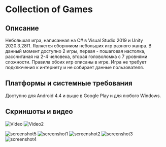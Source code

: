 ﻿# Collection of Games

## Описание
Небольшая игра, написанная на С# в Visual Studio 2019 и Unity 2020.3.28f1. Является сборником небольших игр разного жанра.
В данный момент доступно 2 игры, первая - пошаговая настолка, рассчитаная на 2-4 человека, вторая головоломка с 7 уровнями сложности.
Правила обоих игр описаны в игре.
Игра не требует подключения к интернету и не собирает данные пользователя.

## Платформы и системные требования
Доступно для Android 4.4 и выше в Google Play и для любого Windows.

## Скриншоты и видео
![Video](https://user-images.githubusercontent.com/95908964/168158618-6de90644-60ae-46ce-aae5-8171a3acbcce.gif)
![Video2](https://user-images.githubusercontent.com/95908964/168158672-04bc8915-8282-4c01-bad1-f280a940f84c.gif)

![screenshot5](https://user-images.githubusercontent.com/95908964/168156490-99156eb5-7040-4aac-8680-0b4c463f4674.jpg)
![screenshot1](https://user-images.githubusercontent.com/95908964/168156272-d41652e1-bfb3-4068-840c-9e0e9e2bb65c.jpg)
![screenshot2](https://user-images.githubusercontent.com/95908964/168156373-5acb53ec-ea5a-45c8-88b6-e1cf1b87187b.jpg)
![screenshot3](https://user-images.githubusercontent.com/95908964/168156425-e47b7e21-171f-43bf-8a6f-aab7efcd0994.jpg)
![screenshot4](https://user-images.githubusercontent.com/95908964/168156460-434c8bf2-a5df-45eb-89a6-daa0a05b01a1.jpg)

